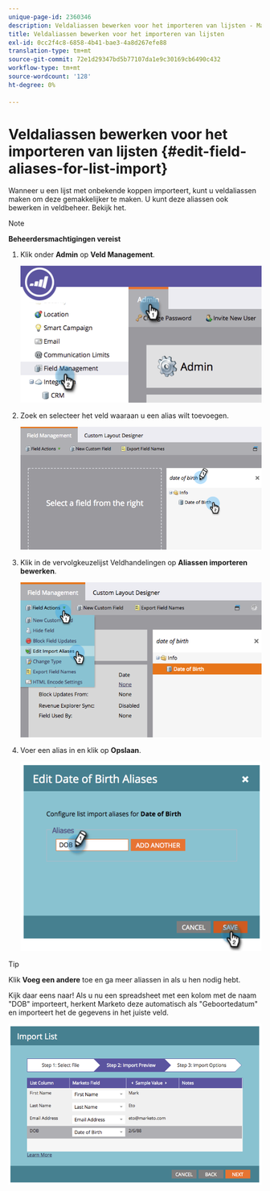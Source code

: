 ```yaml
---
unique-page-id: 2360346
description: Veldaliassen bewerken voor het importeren van lijsten - Marketo-documenten - Productdocumentatie
title: Veldaliassen bewerken voor het importeren van lijsten
exl-id: 0cc2f4c8-6858-4b41-bae3-4a8d267efe88
translation-type: tm+mt
source-git-commit: 72e1d29347bd5b77107da1e9c30169cb6490c432
workflow-type: tm+mt
source-wordcount: '128'
ht-degree: 0%

---
```


# Veldaliassen bewerken voor het importeren van lijsten {#edit-field-aliases-for-list-import}

Wanneer u een lijst met onbekende koppen importeert, kunt u veldaliassen maken om deze gemakkelijker te maken. U kunt deze aliassen ook bewerken in veldbeheer. Bekijk het.

>[!NOTE]
>
>**Beheerdersmachtigingen vereist**

1. Klik onder **Admin** op **Veld Management**.

   ![](assets/image2014-9-19-9-3a56-3a22.png)

1. Zoek en selecteer het veld waaraan u een alias wilt toevoegen.

   ![](assets/fieldmanagement-findfield.png)

1. Klik in de vervolgkeuzelijst Veldhandelingen op **Aliassen importeren bewerken**.

   ![](assets/fieldmanageemnt-editimport.png)

1. Voer een alias in en klik op **Opslaan**.

   ![](assets/image2014-9-19-9-3a57-3a1.png)

>[!TIP]
>
>Klik **Voeg een andere** toe en ga meer aliassen in als u hen nodig hebt.

Kijk daar eens naar! Als u nu een spreadsheet met een kolom met de naam &quot;DOB&quot; importeert, herkent Marketo deze automatisch als &quot;Geboortedatum&quot; en importeert het de gegevens in het juiste veld.

![](assets/image2014-9-19-9-3a57-3a20.png)

